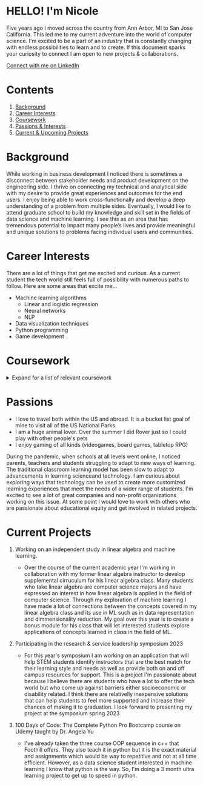 # HELLO! I'm Nicole 

Five years ago I moved across the country from Ann Arbor, MI to San Jose California. 
This led me to my current adventure into the world of computer science.
I'm excited to be a part of an industry that is constantly changing with endless 
possibilities to learn and to create. If this document sparks your curiosity to 
connect I am open to new projects & collaborations.  


[Connect with me on LinkedIn](https://link-url-here.org)


# Contents
1. [Background](#Background)
2. [Career Interests](#CareerInterests)
3. [Coursework](#Coursework)
4. [Passions & Interests](#Passions)
5. [Current & Upcoming Projects](#CurrentProjects)




# Background
While working in business development I noticed there is sometimes a disconnect between
stakeholder needs and product development on the engineering side. I thrive on connecting
my technical and analytical side with my desire to provide great experiences and outcomes for
the end users. I enjoy being able to work cross-functionally and develop a deep understanding 
of a problem from multiple sides. Eventually, I would like to attend graduate school to
build my knowledge and skill set in the fields of data science and machine learning. 
I see this as an area that has tremendous potential to impact many people’s lives and
provide meaningful and unique solutions to problems facing individual users and communities.



# Career Interests
There are a lot of things that get me excited and curious. As a current student the tech
world still feels full of possibility with numerous paths to follow. Here are some areas 
that excite me...

* Machine learning algorithms 
     * Linear and logistic regression 
     * Neural networks
     * NLP
* Data visualization techniques 
* Python programming
* Game development 


# Coursework
<details>
  <summary>Expand for a list of relevant coursework</summary>
    
 ### Computer Science Courses  
     *CS 1A  Object-Oriented Programming Methodologies in Java
     *CS 2A  Object-Oriented Programming Methodologies in C++
     *CS 1B  Intermediate Software Design in Java
     *CS 2B  Intermediate Software Design in C++
     *CS 2C  Advanced Data Structures & Algorithms in C++
     *CS 31  Introduction to Database Management Systems
     
     *CIS 21  Introduction to x86 Processor Assembly Language & Computer Architecture
     *CIS 18A Introductionto UNIX/LINUX
     *CIS 18B Advanced UNIX/LINUX
     *CIS 64E Fundamentals of Large Scale Cloud Computing
     *CIS 89A Web Page Development    
     
 ### Mathmatics Courses 
     *Math 1A Calculus *derivatives*
     *Math 1B Calculus *integrals*
     *Math 1C Calculus *multi-variate*
     *Math 10 Discrete Mathmatics
     *Math 2B Linear Algebra 
     *Phys 4A General Physics 

</details>

# Passions

* I love to travel both within the US and abroad. It is a bucket list goal of mine to 
visit all of the US National Parks. 
* I am a huge animal lover. Over the summer I did Rover just so I could play with other people's pets
* I enjoy gaming of all kinds (videogames, board games, tabletop RPG)

During the pandemic, when schools at all levels went online, I noticed parents, teachers and students 
struggling to adapt to new ways of learning. The traditional classroom learning model has been slow to adapt
to advancements in learning scienceand technology. I am curious about exploring ways that technology can be used to 
create more customized learning experiences that meet the needs of a wider range of students. I'm excited to see 
a lot of great companies and non-profit organizations working on this issue. At some point I would love to work 
with others who are passionate about educational equity and get involved in related projects. 

# Current Projects

1. Working on an independent study in linear algebra and machine learning. 
   * Over the course of the current academic year I'm working in collaboration with my former 
   linear algebra instructor to develop supplemental cirruculum for his linear algebra class. 
   Many students who take linear algebra are computer science majors and have expressed an interest 
   in how linear algebra is applied in the field of computer science. Through my exploration of machine learning
   I have made a lot of connections between the concepts covered in my linear algebra class and its use in ML
   such as in data representation and dimmensionality reduction. My goal over this year is to create a bonus module
   for his class that will let interested students explore applications of concepts learned in class in the field of ML.

2. Participating in the research & service leadership symposium 2023
   * For this year's symposium I am working on an application that will help STEM students identify instructors
   that are the best match for their learning style and needs as well as provide both on and off campus resources for support.
   This is a project I'm passionate about because I believe there are students who have a lot to offer the tech world but who
   come up against barriers either socioeconomic or disability related. I think there are relativelly inexpensive solutions that
   can help students to feel more supported and increase their chances of making it to graduation. I look forward to presenting 
   my project at the symposium spring 2023

3. 100 Days of Code: The Complete Python Pro Bootcamp course on Udemy taught by Dr. Angela Yu
   * I've already taken the three course OOP sequence in c++ that Foothill offers. They also teach it in python but it is the exact 
   material and assignments which would be way to repetitive and not at all time efficient. However, as a data science student 
   interested in machine learning I know that python is the way. So, I'm doing a 3 month ultra learning project to get up to speed in 
   python.
  


<!--
**nicolenadine/nicolenadine** is a ✨ _special_ ✨ repository because its `README.md` (this file) appears on your GitHub profile.

Here are some ideas to get you started:

- 🔭 I’m currently working on ...
- 🌱 I’m currently learning ...
- 👯 I’m looking to collaborate on ...
- 🤔 I’m looking for help with ...
- 💬 Ask me about ...
- 📫 How to reach me: ...
- 😄 Pronouns: ...
- ⚡ Fun fact: ...



During the pandemic,
when schools at all levels went online, I noticed parents and students struggling to adapt to
new ways of learning. I believe this really highlighted a problem that has existed in education for 
-->

